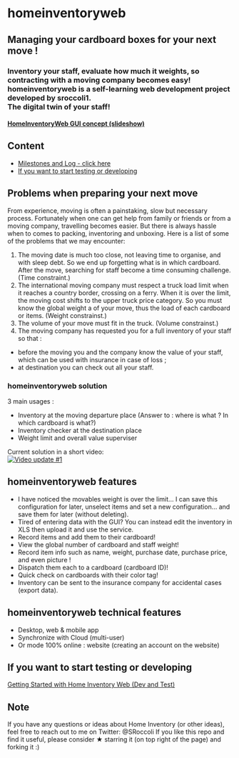 # homeinventoryweb
## Managing your cardboard boxes for your next move !
### Inventory your staff, evaluate how much it weights, so contracting with a moving company becomes easy!<br>homeinventoryweb is a self-learning web development project developed by sroccoli1.<br>The digital twin of your staff! 
#### [HomeInventoryWeb GUI concept (slideshow)](https://docs.google.com/presentation/d/1Q-WU6EXmCz8f2J5X9AstjjvyCnf4XlexK0z0Xx5O2q4/edit?usp=sharing)

## Content
- [Milestones and Log - click here](https://github.com/sroccoli1/homeinventoryweb/blob/master/log.md)
- [If you want to start testing or developing](https://github.com/sroccoli1/homeinventoryweb/blob/master/GettingStartedDevandTest.md)

## Problems when preparing your next move

From experience, moving is often a painstaking, slow but necessary process. Fortunately when one can get help from family or friends or from a moving company, travelling becomes easier. But there is always hassle when to comes to packing, inventoring and unboxing. Here is a list of some of the problems that we may encounter:
1. The moving date is much too close, not leaving time to organise, and with sleep debt. So we end up forgetting what is in which cardboard. After the move, searching for staff become a time consuming challenge. (Time constraint.)
2. The international moving company must respect a truck load limit when it reaches a country border, crossing on a ferry. When it is over the limit, the moving cost shifts to the upper truck price category. So you must know the global weight a of your move, thus the load of each cardboard or items. (Weight constrainst.)
3. The volume of your move must fit in the truck. (Volume constrainst.)
4. The moving company has requested you for a full inventory of your staff so that :
  - before the moving you and the company know the value of your staff, which can be used with insurance in case of loss ;
  - at destination you can check out all your staff. 

### homeinventoryweb solution

3 main usages : 
- Inventory at the moving departure place (Answer to : where is what ? In which cardboard is what?) 
- Inventory checker at the destination place
- Weight limit and overall value superviser   

Current solution in a short video:<br>
[![Video update #1](https://media.giphy.com/media/MdegzNhqQnHdfV59vb/giphy.gif)](https://youtu.be/2eW1WiKwrd0)

## homeinventoryweb features

- I have noticed the movables weight is over the limit... I can save this configuration for later, unselect items and set a new configuration… and save them for later (without deleting).
- Tired of entering data with the GUI? You can instead edit the inventory in XLS then upload it and use the service. 
- Record items and add them to their cardboard!
- View the global number of cardboard and staff weight!
- Record item info such as name, weight, purchase date, purchase price, and even picture !
- Dispatch them each to a cardboard (cardboard ID)!
- Quick check on cardboards with their color tag!
- Inventory can be sent to the insurance company for accidental cases (export data). 

## homeinventoryweb technical features

- Desktop, web & mobile app
- Synchronize with Cloud (multi-user)
- Or mode 100% online : website (creating an account on the website)

## If you want to start testing or developing
[Getting Started with Home Inventory Web (Dev and Test)](https://github.com/sroccoli1/homeinventoryweb/blob/master/GettingStartedDevandTest.md)

## Note
If you have any questions or ideas about Home Inventory (or other ideas), feel free to reach out to me on Twitter: @SRoccoli 
If you like this repo and find it useful, please consider ★ starring it (on top right of the page) and forking it :)
